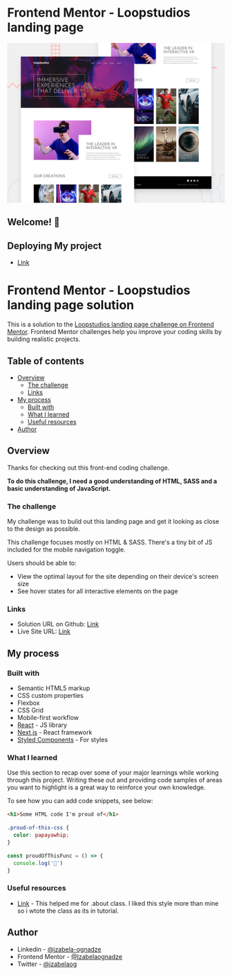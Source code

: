 # Frontend Mentor - Loopstudios landing page

![Design preview for the Loopstudios landing page coding challenge](./design/desktop-preview.jpg)

## Welcome! 👋

## Deploying My project

- [Link](https://izabelaognadze.github.io/loopstudios-landing-page-main/)

# Frontend Mentor - Loopstudios landing page solution

This is a solution to the [Loopstudios landing page challenge on Frontend Mentor](https://www.frontendmentor.io/challenges/loopstudios-landing-page-N88J5Onjw). Frontend Mentor challenges help you improve your coding skills by building realistic projects. 

## Table of contents

- [Overview](#overview)
  - [The challenge](#the-challenge)
  - [Links](#links)
- [My process](#my-process)
  - [Built with](#built-with)
  - [What I learned](#what-i-learned)
  - [Useful resources](#useful-resources)
- [Author](#author)

## Overview

Thanks for checking out this front-end coding challenge.

**To do this challenge, I need a good understanding of HTML, SASS and a basic understanding of JavaScript.**

### The challenge
My challenge was to build out this landing page and get it looking as close to the design as possible.

This challenge focuses mostly on HTML & SASS. There's a tiny bit of JS included for the mobile navigation toggle.

Users should be able to:

- View the optimal layout for the site depending on their device's screen size
- See hover states for all interactive elements on the page


### Links

- Solution URL on Github: [Link](https://github.com/Izabelaognadze/loopstudios-landing-page-main)
- Live Site URL: [Link](https://izabelaognadze.github.io/loopstudios-landing-page-main/)

## My process

### Built with

- Semantic HTML5 markup
- CSS custom properties
- Flexbox
- CSS Grid
- Mobile-first workflow
- [React](https://reactjs.org/) - JS library
- [Next.js](https://nextjs.org/) - React framework
- [Styled Components](https://styled-components.com/) - For styles


### What I learned

Use this section to recap over some of your major learnings while working through this project. Writing these out and providing code samples of areas you want to highlight is a great way to reinforce your own knowledge.

To see how you can add code snippets, see below:

```html
<h1>Some HTML code I'm proud of</h1>
```
```css
.proud-of-this-css {
  color: papayawhip;
}
```
```js
const proudOfThisFunc = () => {
  console.log('🎉')
}
```


### Useful resources

- [Link](https://www.youtube.com/watch?v=gCi47hi6oAw&list=LL&index=8) - This helped me for .about class. I liked this style more than mine so i wtote the class as its in tutorial.

## Author

- Linkedin - [@izabela-ognadze](https://www.linkedin.com/in/izabela-ognadze/)
- Frontend Mentor - [@Izabelaognadze](https://www.frontendmentor.io/profile/Izabelaognadze)
- Twitter - [@izabelaog](https://twitter.com/izabelaog)

